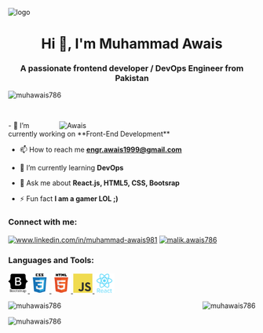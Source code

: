 ![logo](https://miro.medium.com/max/1000/1*VkfyN6kuKKvCowxtJ7dcBw.png)
<h1 align="center">Hi 👋, I'm Muhammad Awais</h1>
<h3 align="center">A passionate frontend developer / DevOps Engineer from Pakistan</h3>

<p align="left"> <img src="https://komarev.com/ghpvc/?username=muhawais786&label=Profile%20views&color=0e75b6&style=flat" alt="muhawais786" /> </p>

<p align="left"> <a href="https://twitter.com/" target="blank"><img src="https://img.shields.io/twitter/follow/?logo=twitter&style=for-the-badge" alt="" /></a> </p>
<img align="right" width="400" alt="Awais" src="https://user-images.githubusercontent.com/55389276/140866485-8fb1c876-9a8f-4d6a-98dc-08c4981eaf70.gif">
- 🔭 I’m currently working on **Front-End Development**

- 📫 How to reach me **engr.awais1999@gmail.com**

- 🌱 I’m currently learning **DevOps**

- 💬 Ask me about **React.js, HTML5, CSS, Bootsrap**

- ⚡ Fun fact **I am a gamer LOL ;)**

<h3 align="left">Connect with me:</h3>
<p align="left">
<a href="https://linkedin.com/in/www.linkedin.com/in/muhammad-awais981" target="blank"><img align="center" src="https://raw.githubusercontent.com/rahuldkjain/github-profile-readme-generator/master/src/images/icons/Social/linked-in-alt.svg" alt="www.linkedin.com/in/muhammad-awais981" height="30" width="40" /></a>
<a href="https://instagram.com/malik.awais786" target="blank"><img align="center" src="https://raw.githubusercontent.com/rahuldkjain/github-profile-readme-generator/master/src/images/icons/Social/instagram.svg" alt="malik.awais786" height="30" width="40" /></a>
</p>

<h3 align="left">Languages and Tools:</h3>
<p align="left"> <a href="https://getbootstrap.com" target="_blank" rel="noreferrer"> <img src="https://raw.githubusercontent.com/devicons/devicon/master/icons/bootstrap/bootstrap-plain-wordmark.svg" alt="bootstrap" width="40" height="40"/> </a> <a href="https://www.w3schools.com/css/" target="_blank" rel="noreferrer"> <img src="https://raw.githubusercontent.com/devicons/devicon/master/icons/css3/css3-original-wordmark.svg" alt="css3" width="40" height="40"/> </a> <a href="https://www.w3.org/html/" target="_blank" rel="noreferrer"> <img src="https://raw.githubusercontent.com/devicons/devicon/master/icons/html5/html5-original-wordmark.svg" alt="html5" width="40" height="40"/> </a> <a href="https://developer.mozilla.org/en-US/docs/Web/JavaScript" target="_blank" rel="noreferrer"> <img src="https://raw.githubusercontent.com/devicons/devicon/master/icons/javascript/javascript-original.svg" alt="javascript" width="40" height="40"/> </a> <a href="https://reactjs.org/" target="_blank" rel="noreferrer"> <img src="https://raw.githubusercontent.com/devicons/devicon/master/icons/react/react-original-wordmark.svg" alt="react" width="40" height="40"/> </a> </p>

<p><img align="left" src="https://github-readme-stats.vercel.app/api/top-langs?username=muhawais786&show_icons=true&locale=en&layout=compact" alt="muhawais786" /></p>

<p>&nbsp;<img align="right" src="https://github-readme-stats.vercel.app/api?username=muhawais786&show_icons=true&locale=en" alt="muhawais786" /></p>

<p><img align="center" src="https://github-readme-streak-stats.herokuapp.com/?user=muhawais786&" alt="muhawais786" /></p>

